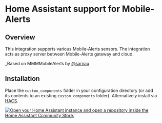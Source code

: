 # Home Assistant support for Mobile-Alerts

## Overview

This integration supports various Mobile-Alerts sensors. The integration acts as proxy server between Mobile-Alerts gateway and cloud. 

_Based on MMMMobileAlerts by [@sarnau](https://github.com/sarnau/MMMMobileAlerts)

## Installation

Place the `custom_components` folder in your configuration directory (or add its contents to an existing `custom_components` folder). Alternatively install via [HACS](https://hacs.xyz/).

[![Open your Home Assistant instance and open a repository inside the Home Assistant Community Store.](https://my.home-assistant.io/badges/hacs_repository.svg)](https://my.home-assistant.io/redirect/hacs_repository/?owner=jipem01&repository=ha_mobilealerts&category=integration)


